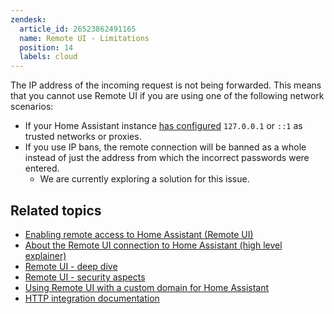 ```yaml
---
zendesk:
  article_id: 26523862491165
  name: Remote UI - Limitations
  position: 14
  labels: cloud
---
```


The IP address of the incoming request is not being forwarded. This means that you cannot use Remote UI if you are using one of the following network scenarios:

- If your Home Assistant instance [has configured](https://www.home-assistant.io/integrations/http/) `127.0.0.1` or `::1` as trusted networks or proxies.
- If you use IP bans, the remote connection will be banned as a whole instead of just the address from which the incorrect passwords were entered.
  - We are currently exploring a solution for this issue.

## Related topics

- [Enabling remote access to Home Assistant (Remote UI)](/hc/en-us/articles/26474279202973/)
- [About the Remote UI connection to Home Assistant (high level explainer)](/hc/en-us/articles/26469707849629/)
- [Remote UI - deep dive](/hc/en-us/articles/25619268678557/)
- [Remote UI - security aspects](/hc/en-us/articles/26508882007581/)
- [Using Remote UI with a custom domain for Home Assistant](/hc/en-us/articles/26497540527517/)
- [HTTP integration documentation](https://www.home-assistant.io/integrations/http/)